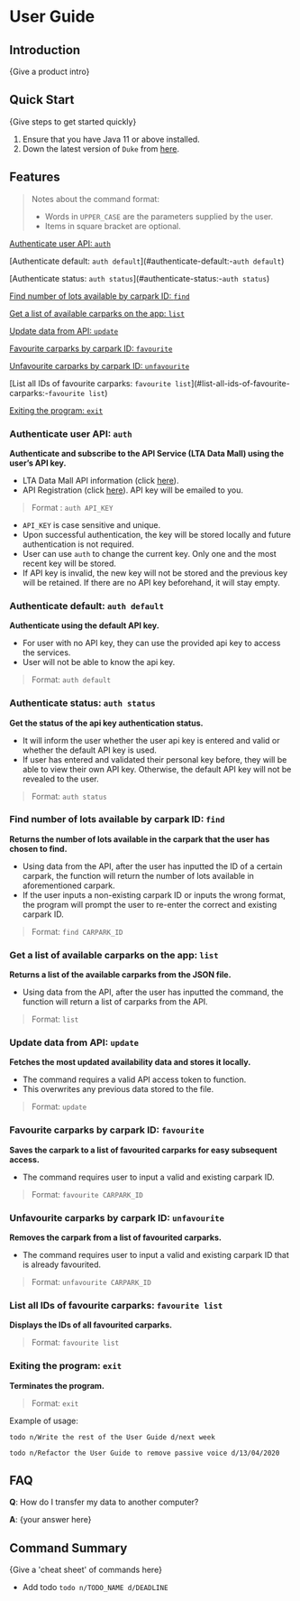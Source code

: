 # User Guide

## Introduction

{Give a product intro}

## Quick Start

{Give steps to get started quickly}

1. Ensure that you have Java 11 or above installed.
2. Down the latest version of `Duke` from [here](http://link.to/duke).

## Features

> Notes about the command format:
>  - Words in `UPPER_CASE` are the parameters supplied by the user.
>  - Items in square bracket are optional.

[Authenticate user API: `auth`](#authenticate-user-api:-`auth`)

[Authenticate default: `auth default`](#authenticate-default:-`auth default`)

[Authenticate status: `auth status`](#authenticate-status:-`auth status`)

[Find number of lots available by carpark ID: `find`](#find-number-of-lots-available-by-carpark-id:-`find`)

[Get a list of available carparks on the app: `list`](#get-a-list-of-available-carparks-on-the-app:-`list`)

[Update data from API: `update`](#update-data-from-api:-`update`)

[Favourite carparks by carpark ID: `favourite`](#favourite-carparks-by-carpark-id:-`favourite`)

[Unfavourite carparks by carpark ID: `unfavourite`](#unfavourite-carparks-by-carpark-id:-`unfavourite`)

[List all IDs of favourite carparks: `favourite list`](#list-all-ids-of-favourite-carparks:-`favourite list`)

[Exiting the program: `exit`](#exiting-the-program:-`exit`)

### Authenticate user API: `auth`

**Authenticate and subscribe to the API Service (LTA Data Mall) using the user’s API key.**

- LTA Data Mall API information (click [here](https://datamall.lta.gov.sg/content/datamall/en/dynamic-data.html)).
- API Registration (click [here](https://datamall.lta.gov.sg/content/datamall/en/request-for-api.html)). API key will be emailed to you.

> Format : `auth API_KEY`

- `API_KEY` is case sensitive and unique.
- Upon successful authentication, the key will be stored locally and future authentication is not required.
- User can use `auth` to change the current key. Only one and the most recent key will be stored.
- If API key is invalid, the new key will not be stored and the previous key will be retained. If there are no API key beforehand, it will stay empty.

### Authenticate default: `auth default`

**Authenticate using the default API key.**

- For user with no API key, they can use the provided api key to access the services.
- User will not be able to know the api key.

> Format: `auth default`

### Authenticate status: `auth status`

**Get the status of the api key authentication status.**

- It will inform the user whether the user api key is entered and valid or whether the default API key is used.
- If user has entered and validated their personal key before, they will be able to view their own API key. Otherwise, the default API key will not be revealed to the user.

> Format: `auth status`

### Find number of lots available by carpark ID: `find`

**Returns the number of lots available in the carpark that the user has chosen to find.**

- Using data from the API, after the user has inputted the ID of a certain carpark, the function will return the number of lots available in aforementioned carpark.
- If the user inputs a non-existing carpark ID or inputs the wrong format, the program will prompt the user to re-enter the correct and existing carpark ID.

> Format: `find CARPARK_ID`

### Get a list of available carparks on the app: `list`

**Returns a list of the available carparks from the JSON file.**

- Using data from the API, after the user has inputted the command, the function will return a list of carparks from the API.

> Format: `list`

### Update data from API: `update`

**Fetches the most updated availability data and stores it locally.**

- The command requires a valid API access token to function.
- This overwrites any previous data stored to the file.

> Format: `update`

### Favourite carparks by carpark ID: `favourite`

**Saves the carpark to a list of favourited carparks for easy subsequent access.**

- The command requires user to input a valid and existing carpark ID.

> Format: `favourite CARPARK_ID`

### Unfavourite carparks by carpark ID: `unfavourite`

**Removes the carpark from a list of favourited carparks.**

- The command requires user to input a valid and existing carpark ID that is already favourited.

> Format: `unfavourite CARPARK_ID`

### List all IDs of favourite carparks: `favourite list`

**Displays the IDs of all favourited carparks.**

> Format: `favourite list`

### Exiting the program: `exit`

**Terminates the program.**

> Format: `exit`

Example of usage: 

`todo n/Write the rest of the User Guide d/next week`

`todo n/Refactor the User Guide to remove passive voice d/13/04/2020`

## FAQ

**Q**: How do I transfer my data to another computer? 

**A**: {your answer here}

## Command Summary

{Give a 'cheat sheet' of commands here}

* Add todo `todo n/TODO_NAME d/DEADLINE`
